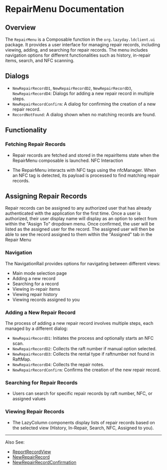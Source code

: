 # RepairMenu Documentation

## Overview

The `RepairMenu` is a Composable function in the `org.lazyday.ldclient.ui` package. It provides a user interface for managing repair records, including viewing, adding, and searching for repair records. The menu includes navigation options for different functionalities such as history, in-repair items, search, and NFC scanning.

## Dialogs
- `NewRepairRecordD1`, `NewRepairRecordD2`, `NewRepairRecordD3`, `NewRepairRecordD4`: Dialogs for adding a new repair record in multiple steps.
- `NewRepairRecordConfirm`: A dialog for confirming the creation of a new repair record.
- `RecordNotFound`: A dialog shown when no matching records are found.

## Functionality

### Fetching Repair Records

- Repair records are fetched and stored in the repairItems state when the RepairMenu composable is launched.
NFC Interaction

- The RepairMenu interacts with NFC tags using the nfcManager. When an NFC tag is detected, its payload is processed to find matching repair records.

## Assigning Repair Records
Repair records can be assigned to any authorized user that has already authenticated with the application for the first time. Once a user is authorized, their user display name will display as an option to select from within the "Assign To" dropdown menu. Once confirmed, the user will be listed as the assigned user for the record. The assigned user will then be able to see the record assigned to them within the "Assigned" tab in the Repair Menu

### Navigation
The NavigationRail provides options for navigating between different views:
- Main mode selection page
- Adding a new record
- Searching for a record
- Viewing in-repair items
- Viewing repair history 
- Viewing records assigned to you

### Adding a New Repair Record

The process of adding a new repair record involves multiple steps, each managed by a different dialog:
- `NewRepairRecordD1`: Initiates the process and optionally starts an NFC scan.
- `NewRepairRecordD2`: Collects the raft number if manual option selected.
- `NewRepairRecordD3`: Collects the rental type if raftnumber not found in RaftMap.
- `NewRepairRecordD4`: Collects the repair notes.
- `NewRepairRecordConfirm`: Confirms the creation of the new repair record.

### Searching for Repair Records

- Users can search for specific repair records by raft number, NFC, or assigned values

### Viewing Repair Records

- The LazyColumn components display lists of repair records based on the selected view (History, In-Repair, Search, NFC, Assigned to you).

---

Also See:
- [ReportRecordView](https://lazy-day-tech.github.io/TapTrack-User-Reference/Dialogs/RepairRecordView)
- [NewRepairRecord](https://lazy-day-tech.github.io/TapTrack-User-Reference/Dialogs/NewRepairRecord)
- [NewRepairRecordConfirmation](https://lazy-day-tech.github.io/TapTrack-User-Reference/Dialogs/NewRepairRecordConfirm)


